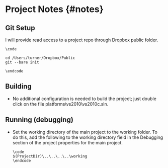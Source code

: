 Project Notes {#notes}
=============

Git Setup
---------

I will provide read access to a project repo through Dropbox public folder.

~~~~~~~~~~~~~~~~~~~~~~~~~~~~~~~~~
\code

cd /Users/turner/Dropbox/Public
git --bare init

\endcode
~~~~~~~~~~~~~~~~~~~~~~~~~~~~~~~~~


Building
--------

- No additional configuration is needed to build the project;
  just double click on the file platforms\vs2010\vs2010c.sln.

Running (debugging)
-------------------

- Set the working directory of the main project to the working folder.
  To do this, add the following to the working directory field in the 
  Debugging section of the project properties for the main project.
  
  ~~~~~~~~~~~~~~~~~~~~~~~~~~~~~~~~~
  \code
  $(ProjectDir)\..\..\..\..\working
  \endcode
  ~~~~~~~~~~~~~~~~~~~~~~~~~~~~~~~~~


